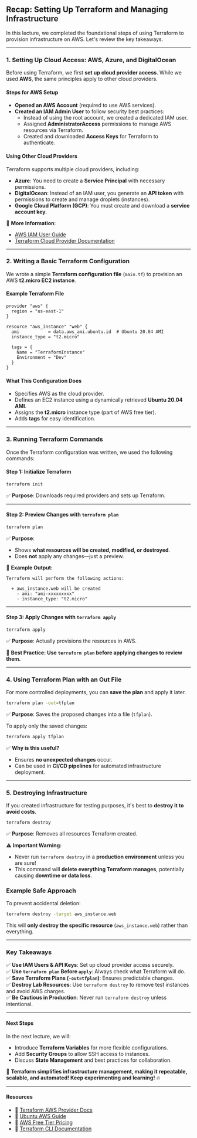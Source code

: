 ## **Recap: Setting Up Terraform and Managing Infrastructure**

In this lecture, we completed the foundational steps of using Terraform to provision infrastructure on AWS. Let's review the key takeaways.

---

### **1. Setting Up Cloud Access: AWS, Azure, and DigitalOcean**

Before using Terraform, we first **set up cloud provider access**. While we used **AWS**, the same principles apply to other cloud providers.

#### **Steps for AWS Setup**
- **Opened an AWS Account** (required to use AWS services).
- **Created an IAM Admin User** to follow security best practices:
  - Instead of using the root account, we created a dedicated IAM user.
  - Assigned **AdministratorAccess** permissions to manage AWS resources via Terraform.
  - Created and downloaded **Access Keys** for Terraform to authenticate.

#### **Using Other Cloud Providers**
Terraform supports multiple cloud providers, including:
- **Azure**: You need to create a **Service Principal** with necessary permissions.
- **DigitalOcean**: Instead of an IAM user, you generate an **API token** with permissions to create and manage droplets (instances).
- **Google Cloud Platform (GCP)**: You must create and download a **service account key**.

🔗 **More Information**:  
- [AWS IAM User Guide](https://docs.aws.amazon.com/IAM/latest/UserGuide/id_users.html)  
- [Terraform Cloud Provider Documentation](https://registry.terraform.io/browse/providers)

---

### **2. Writing a Basic Terraform Configuration**

We wrote a simple **Terraform configuration file** (`main.tf`) to provision an AWS **t2.micro EC2 instance**.

#### **Example Terraform File**
```hcl
provider "aws" {
  region = "us-east-1"
}

resource "aws_instance" "web" {
  ami           = data.aws_ami.ubuntu.id  # Ubuntu 20.04 AMI
  instance_type = "t2.micro"

  tags = {
    Name = "TerraformInstance"
    Environment = "Dev"
  }
}
```

#### **What This Configuration Does**
- Specifies AWS as the cloud provider.
- Defines an EC2 instance using a dynamically retrieved **Ubuntu 20.04 AMI**.
- Assigns the **t2.micro** instance type (part of AWS free tier).
- Adds **tags** for easy identification.

---

### **3. Running Terraform Commands**
Once the Terraform configuration was written, we used the following commands:

#### **Step 1: Initialize Terraform**
```bash
terraform init
```
✅ **Purpose**: Downloads required providers and sets up Terraform.

---

#### **Step 2: Preview Changes with `terraform plan`**
```bash
terraform plan
```
✅ **Purpose**:  
- Shows **what resources will be created, modified, or destroyed**.  
- Does **not** apply any changes—just a preview.

🔹 **Example Output:**
```
Terraform will perform the following actions:

  + aws_instance.web will be created
    - ami: "ami-xxxxxxxxx"
    - instance_type: "t2.micro"
```

---

#### **Step 3: Apply Changes with `terraform apply`**
```bash
terraform apply
```
✅ **Purpose**: Actually provisions the resources in AWS.

🚀 **Best Practice: Use `terraform plan` before applying changes to review them.**

---

### **4. Using Terraform Plan with an Out File**
For more controlled deployments, you can **save the plan** and apply it later.

```bash
terraform plan -out=tfplan
```
✅ **Purpose**: Saves the proposed changes into a file (`tfplan`).  

To apply only the saved changes:
```bash
terraform apply tfplan
```
✅ **Why is this useful?**
- Ensures **no unexpected changes** occur.
- Can be used in **CI/CD pipelines** for automated infrastructure deployment.

---

### **5. Destroying Infrastructure**
If you created infrastructure for testing purposes, it's best to **destroy it to avoid costs**.

```bash
terraform destroy
```
✅ **Purpose**: Removes all resources Terraform created.

⚠️ **Important Warning:**  
- Never run `terraform destroy` in a **production environment** unless you are sure!
- This command will **delete everything Terraform manages**, potentially causing **downtime or data loss**.

### **Example Safe Approach**
To prevent accidental deletion:
```bash
terraform destroy -target aws_instance.web
```
This will **only destroy the specific resource** (`aws_instance.web`) rather than everything.

---

### **Key Takeaways**
✅ **Use IAM Users & API Keys**: Set up cloud provider access securely.  
✅ **Use `terraform plan` Before `apply`**: Always check what Terraform will do.  
✅ **Save Terraform Plans (`-out=tfplan`)**: Ensures predictable changes.  
✅ **Destroy Lab Resources**: Use `terraform destroy` to remove test instances and avoid AWS charges.  
✅ **Be Cautious in Production**: Never run `terraform destroy` unless intentional.  

---

#### **Next Steps**
In the next lecture, we will:
- Introduce **Terraform Variables** for more flexible configurations.
- Add **Security Groups** to allow SSH access to instances.
- Discuss **State Management** and best practices for collaboration.

🚀 **Terraform simplifies infrastructure management, making it repeatable, scalable, and automated! Keep experimenting and learning!** 🔥

---

#### **Resources**
- 🔗 [Terraform AWS Provider Docs](https://registry.terraform.io/providers/hashicorp/aws/latest/docs/resources/connect_instance)
- 🔗 [Ubuntu AWS Guide](https://documentation.ubuntu.com/aws/en/latest/)
- 🔗 [AWS Free Tier Pricing](https://aws.amazon.com/free/)
- 🔗 [Terraform CLI Documentation](https://developer.hashicorp.com/terraform/cli)

